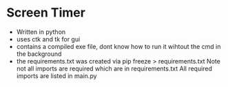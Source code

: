 # Screen Timer

- Written in python
- uses ctk and tk for gui
- contains a compiled exe file, dont know how to run it wihtout the cmd in the background
- the requirements.txt was created via pip freeze > requirements.txt
Note not all imports are required which are in requirements.txt
All required imports are listed in main.py
